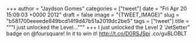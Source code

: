 
+++
author = "Jaydson Gomes"
categories = ["tweet"]
date = "Fri Apr 20 15:09:03 +0000 2012"
draft = false
image = "{TWEET_IMAGE}"
slug = "b581700eeeede849bcd14f9d47b51a2019dc2be5"
tags = ["tweet"]
title = """I just unlocked the Level..."""
+++
I just unlocked the Level 2 'JetSetter" badge on @foursquare! In it to win it! http://t.co/D0RSJSpi
.co/guBLOBLT
